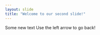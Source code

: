 ```yaml
---
layout: slide
title: "Welcome to our second slide!"
---
```

Some new text
Use the left arrow to go back!
